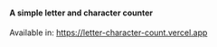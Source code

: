 #### A simple letter and character counter


Available in: https://letter-character-count.vercel.app
